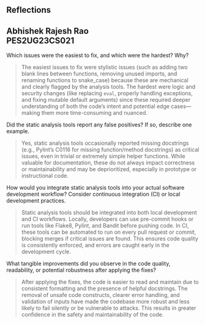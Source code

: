 ## Reflections 
## Abhishek Rajesh Rao <br> PES2UG23CS021

Which issues were the easiest to fix, and which were the hardest? Why?

> The easiest issues to fix were stylistic issues (such as adding two blank lines between functions, removing unused imports, and renaming functions to snake_case) because these are mechanical and clearly flagged by the analysis tools. The hardest were logic and security changes (like replacing `eval`, properly handling exceptions, and fixing mutable default arguments) since these required deeper understanding of both the code’s intent and potential edge cases—making them more time-consuming and nuanced.

Did the static analysis tools report any false positives? If so, describe one example.

>Yes, static analysis tools occasionally reported missing docstrings (e.g., Pylint’s C0116 for missing function/method docstrings) as critical issues, even in trivial or extremely simple helper functions. While valuable for documentation, these do not always impact correctness or maintainability and may be deprioritized, especially in prototype or instructional code.

How would you integrate static analysis tools into your actual software development workflow? Consider continuous integration (CI) or local development practices.

>Static analysis tools should be integrated into both local development and CI workflows. Locally, developers can use pre-commit hooks or run tools like Flake8, Pylint, and Bandit before pushing code. In CI, these tools can be automated to run on every pull request or commit, blocking merges if critical issues are found. This ensures code quality is consistently enforced, and errors are caught early in the development cycle.

What tangible improvements did you observe in the code quality, readability, or potential robustness after applying the fixes?

>After applying the fixes, the code is easier to read and maintain due to consistent formatting and the presence of helpful docstrings. The removal of unsafe code constructs, clearer error handling, and validation of inputs have made the codebase more robust and less likely to fail silently or be vulnerable to attacks. This results in greater confidence in the safety and maintainability of the code.
